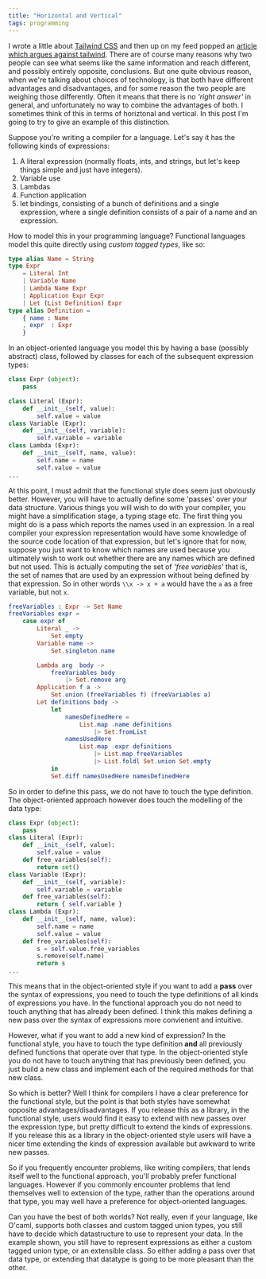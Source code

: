 ```yaml
---
title: "Horizontal and Vertical"
tags: programming
---
```


I wrote a little about [Tailwind CSS](/posts/2021-03-06-tailwind/) and then up on my feed popped an [article which argues against tailwind](https://www.aleksandrhovhannisyan.com/blog/why-i-dont-like-tailwind-css/). There are of course many reasons why two people can see what seems like the same information and reach different, and possibly entirely opposite, conclusions. But one quite obvious reason, when we're talking about choices of technology, is that both have different advantages and disadvantages, and for some reason the two people are weighing those differently. Often it means that there is no *'right answer'* in general, and unfortunately no way to combine the advantages of both. I sometimes think of this in terms of horiztonal and vertical. In this post I'm going to try to give an example of this distinction.

Suppose you're writing a compiler for a language. Let's say it has the following kinds of expressions:
1. A literal expression (normally floats, ints, and strings, but let's keep things simple and just have integers).
2. Variable use
3. Lambdas
4. Function application
5. let bindings, consisting of a bunch of definitions and a single expression, where a single definition consists of a pair of a name and an expression.

How to model this in your programming language? Functional languages model this quite directly using *custom tagged types*, like so:

```elm
type alias Name = String
type Expr
    = Literal Int
    | Variable Name
    | Lambda Name Expr
    | Application Expr Expr
    | Let (List Definition) Expr
type alias Definition =
    { name : Name
    , expr  : Expr
    }
```

In an object-oriented language you model this by having a base (possibly abstract) class, followed by classes for each of the subsequent expression types:

```python
class Expr (object):
    pass

class Literal (Expr):
    def __init__(self, value):
        self.value = value
class Variable (Expr):
    def __init__(self, variable):
        self.variable = variable
class Lambda (Expr):
    def __init__(self, name, value):
        self.name = name
        self.value = value
...
```

At this point, I must admit that the functional style does seem just obviously better. However, you will have to actually define some 'passes' over your data structure. Various things you will wish to do with your compiler, you might have a simplification stage, a typing stage etc. The first thing you might do is a pass which reports the names used in an expression. In a real compiler your expression representation would have some knowledge of the source code location of that expression, but let's ignore that for now, suppose you just want to know which names are used because you ultimately wish to work out whether there are any names which are defined but not used. This is actually computing the set of *'free variables'* that is, the set of names that are used by an expression without being defined by that expression. So in other words `\\x -> x + a` would have the `a` as a free variable, but not `x`.

```elm
freeVariables : Expr -> Set Name
freeVariables expr =
    case expr of
        Literal _ ->
            Set.empty
        Variable name ->
            Set.singleton name

        Lambda arg  body ->
            freeVariables body
                |> Set.remove arg
        Application f a ->
            Set.union (freeVariables f) (freeVariables a)
        Let definitions body ->
            let
                namesDefinedHere =
                    List.map .name definitions
                        |> Set.fromList
                namesUsedHere
                    List.map .expr definitions
                        |> List.map freeVariables
                        |> List.foldl Set.union Set.empty
            in
            Set.diff namesUsedHere namesDefinedHere

```

So in order to define this pass, we do not have to touch the type definition. The object-oriented approach however does touch the modelling of the data type:

```python
class Expr (object):
    pass
class Literal (Expr):
    def __init__(self, value):
        self.value = value
    def free_variables(self):
        return set()
class Variable (Expr):
    def __init__(self, variable):
        self.variable = variable
    def free_variables(self):
        return { self.variable }
class Lambda (Expr):
    def __init__(self, name, value):
        self.name = name
        self.value = value
    def free_variables(self):
        s = self.value.free_variables
        s.remove(self.name)
        return s
...
```

This means that in the object-oriented style if you want to add a **pass** over the syntax of expressions, you need to touch the type definitions of all kinds of expressions you have. In the functional approach you do not need to touch anything that has already been defined. I think this makes defining a new pass over  the syntax of expressions more convienent and intuitive. 

However, what if you want to add a new kind of expression? In the functional style, you have to touch the type definition **and** all previously defined functions that operate over that type. In the object-oriented style you do not have to touch anything that has previously been defined, you just build a new class and implement each of the required methods for that new class.

So which is better? Well I think for compilers I have a clear preference for the functional style, but the point is that both styles have somewhat opposite advantages/disadvantages. If you release this as a library, in the functional style, users would find it easy to extend with new passes over the expression type, but pretty difficult to extend the kinds of expressions. If you release this as a library in the object-oriented style users will have a nicer time extending the kinds of expression available but awkward to write new passes. 

So if you frequently encounter problems, like writing compilers, that lends itself well to the functional approach, you'll probably prefer functional languages. However if you commonly encounter problems that lend themselves well to extension of the type, rather than the operations around that type, you may well have a preference for object-oriented languages.

Can you have the best of both worlds? Not really, even if your language, like O'caml, supports both classes and custom tagged union types, you still have to decide which datastructure to use to represent your data. In the example shown, you still have to represent expressions as either a custom tagged union type, or an extensible class. So either adding a pass over that data type, or extending that datatype is going to be more pleasant than the other.
